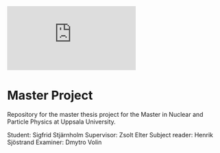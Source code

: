 
![logo](https://raw.githubusercontent.com/kladdy/master-project/master/logistics/LogoV3.pdf)

# Master Project

Repository for the master thesis project for the Master in Nuclear and Particle Physics at Uppsala University.

Student: Sigfrid Stjärnholm
Supervisor: Zsolt Elter
Subject reader: Henrik Sjöstrand
Examiner: Dmytro Volin